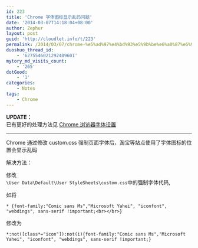 ```yaml
---
id: 223
title: 'Chrome 字体图标显示乱码问题'
date: '2014-03-07T14:18:04+08:00'
author: Zephur
layout: post
guid: 'http://cloudlet.info/t/223'
permalink: /2014/03/07/chrome-%e5%ad%97%e4%bd%93%e5%9b%be%e6%a0%87%e6%98%be%e7%a4%ba%e4%b9%b1%e7%a0%81%e9%97%ae%e9%a2%98/
duoshuo_thread_id:
    - '6275546021292409601'
mytory_md_visits_count:
    - '265'
dotGood:
    - '1'
categories:
    - Notes
tags:
    - Chrome
---
```


**UPDATE：**  
已有更好的处理方法见 [Chrome 浏览器字体设置](http://cloudlet.info/t/431)

<!-- more -->

- - - - - -

Chrome 通过修改 custom.css 强制页面字体后，淘宝等站点使用了字体图标的位置会显示乱码

解决方法：

修改  
`\User Data\Default\User StyleSheets\custom.css`中的强制字体代码,

如将

`* {font-family:"Comic sans Ms","Microsoft Yahei", "iconfont", "webdings", sans-serif !important;<br></br>}`

修改为

`*:not([class*="icon"]):not(i){font-family:"Comic sans Ms","Microsoft Yahei", "iconfont", "webdings", sans-serif !important;}`